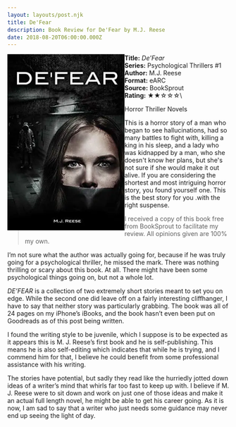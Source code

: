 ```yaml
---
layout: layouts/post.njk
title: De'Fear
description: Book Review for De'Fear by M.J. Reese
date: 2018-08-20T06:00:00.000Z
---
```

<section class="review__info">

<img loading="lazy" class="movie__poster" src="/static/images/book/defear.webp" alt="Book Cover for De'Fear by M.J. Reese" width="266" height="400" align="left">

<b>Title:</b> <i>De'Fear</i>\
<b>Series:</b> Psychological Thrillers #1\
<b>Author:</b> M.J. Reese\
<b>Format:</b> eARC\
<b>Source:</b> BookSprout\
<b>Rating:</b> &#9733;&#9733;&#9734;&#9734;&#9734;\
<p class="review__description">Horror Thriller Novels</p>

<p>This is a horror story of a man who began to see hallucinations, had so many battles to fight with, killing a king in his sleep, and a lady who was kidnapped by a man, who she doesn't know her plans, but she's not sure if she would make it out alive. If you are considering the shortest and most intriguing horror story, you found yourself one. This is the best story for you .with the right suspense.</p>

</section>

<blockquote>I received a copy of this book free from BookSprout to facilitate my review. All opinions given are 100% my own.</blockquote>

I’m not sure what the author was actually going for, because if he was truly going for a psychological thriller, he missed the mark. There was nothing thrilling or scary about this book. At all. There might have been some psychological things going on, but not a whole lot.

*DE’FEAR* is a collection of two extremely short stories meant to set you on edge. While the second one did leave off on a fairly interesting cliffhanger, I have to say that neither story was particularly grabbing. The book was all of 24 pages on my iPhone’s iBooks, and the book hasn’t even been put on Goodreads as of this post being written.

I found the writing style to be juvenile, which I suppose is to be expected as it appears this is M. J. Reese’s first book and he is self-publishing. This means he is also self-editing which indicates that while he is trying, and I commend him for that, I believe he could benefit from some professional assistance with his writing.

The stories have potential, but sadly they read like the hurriedly jotted down ideas of a writer’s mind that whirls far too fast to keep up with. I believe if M. J. Reese were to sit down and work on just one of those ideas and make it an actual full length novel, he might be able to get his career going. As it is now, I am sad to say that a writer who just needs some guidance may never end up seeing the light of day.